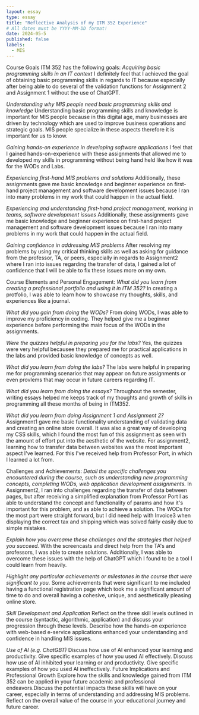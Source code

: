 ```yaml
---
layout: essay
type: essay
title: "Reflective Analysis of my ITM 352 Experience"
# All dates must be YYYY-MM-DD format!
date: 2024-05-5
published: false
labels:
  - MIS
---
```


Course Goals ITM 352 has the following goals:
*Acquiring basic programming skills in an IT context*
I definitely feel that I achieved the goal of obtaining basic programming skills in regards to IT because especially after being able to do several of the validation functions for Assignment 2 and Assignment 1 without the use of ChatGPT.

*Understanding why MIS people need basic programming skills and knowledge*
Understanding basic programming skills and knowledge is important for MIS people because in this digital age, many businesses are driven by technology which are used to improve business operations and strategic goals. MIS people specialize in these aspects therefore it is important for us to know. 

*Gaining hands-on experience in developing software applications*
I feel that I gained hands-on-experience with these assignments that allowed me to developed my skills in programming without being hand held like how it was for the WODs and Labs. 


*Experiencing first-hand MIS problems and solutions*
Additionally, these assignments gave me basic knowledge and beginner experience on first-hand project management and software development issues because I ran into many problems in my work that could happen in the actual field.

*Experiencing and understanding first-hand project management, working in teams, software development issues*
Additionally, these assignments gave me basic knowledge and beginner experience on first-hand project management and software development issues because I ran into many problems in my work that could happen in the actual field.

*Gaining confidence in addressing MIS problems*
After resolving my problems by using my critical thinking skills as well as asking for guidance from the professor, TA, or peers, especially in regards to Assignment2 where I ran into issues regarding the transfer of data, I gained a lot of confidence that I will be able to fix these issues more on my own. 

Course Elements and Personal Engagement:
*What did you learn from creating a professional portfolio and using it in ITM 352?*
In creating a protfolio, I was able to learn how to showcase my thoughts, skills, and experiences like a journal. 

*What did you gain from doing the WODs?*
From doing WODs, I was able to improve my proficiency in coding. They helped give me a beginner experience before performing the main focus of the WODs in the assignments. 

*Were the quizzes helpful in preparing you for the labs?*
Yes, the quizzes were very helpful becausee they prepared me for practical applications in the labs and provided basic knowledge of concepts as well.

*What did you learn from doing the labs?*
The labs were helpful in preparing me for programming scenarios that may appear on  future assignments or even provlems that may occur in future careers regarding IT. 

*What did you learn from doing the essays?*
Throughout the semester, writing essays helped me keeps track of my thoughts and growth of skills in programming all these months of being in ITM352. 

*What did you learn from doing Assignment 1 and Assignment 2?*
Assignment1 gave me basic functionality understanding of validating data and creating an online store overall. It was also a great way of developing my CSS skills, which I found the most fun of this assignment as seen with the amount of effort put into the aesthetic of the website. For assignment2, learning how to transfer data between websites was the most important aspect I've learned. For this I've received help from Professor Port, in which I learned a lot from. 

Challenges and Achievements:
*Detail the specific challenges you encountered during the course, such as understanding new programming concepts, completing WODs, web application development assignments.*
In Assignment2, I ran into challenges regarding the transfer of data between pages, but after receiving a simplified explanation from Professor Port I as able to understand the concept and functionality of params and how it's important for this problem, and as able to achieve a solution. The WODs for the most part were straight forward, but I did need help with Invoice3 when displaying the correct tax and shipping which was solved fairly easily due to simple mistakes. 

*Explain how you overcame these challenges and the strategies that helped you succeed.*
With the screencasts and direct help from the TA's and professors, I was able to create solutions. Additionally, I was able to overcome these issues with the help of ChatGPT which I found to be a tool I could learn from heavily. 

*Highlight any particular achievements or milestones in the course that were significant to you.*
Some achievements that were significant to me included having a functional registration page which took me a significant amount of time to do and overall having a cohesive, unique, and aesthetically pleasing online store. 

*Skill Development and Application*
Reflect on the three skill levels outlined in the course (syntactic, algorithmic, application) and discuss your progression through these levels.
Describe how the hands-on experience with web-based e-service applications enhanced your understanding and confidence in handling MIS issues.

*Use of AI (e.g. ChatGBT)*
Discuss how use of AI enhanced your learning and productivity. Give specific examples of how you used AI effectively.
Discuss how use of AI inhibited your learning or and productivity. Give specific examples of how you used AI ineffectively.
Future Implications and Professional Growth
Explore how the skills and knowledge gained from ITM 352 can be applied in your future academic and professional endeavors.Discuss the potential impacts these skills will have on your career, especially in terms of understanding and addressing MIS problems.
Reflect on the overall value of the course in your educational journey and future career.




